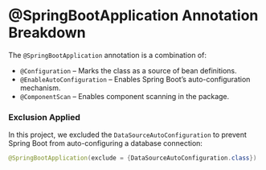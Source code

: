 # @SpringBootApplication Annotation Breakdown

The `@SpringBootApplication` annotation is a combination of:

- `@Configuration` – Marks the class as a source of bean definitions.
- `@EnableAutoConfiguration` – Enables Spring Boot’s auto-configuration mechanism.
- `@ComponentScan` – Enables component scanning in the package.

### Exclusion Applied

In this project, we excluded the `DataSourceAutoConfiguration` to prevent Spring Boot from auto-configuring a database connection:

```java
@SpringBootApplication(exclude = {DataSourceAutoConfiguration.class})
```